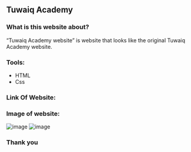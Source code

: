 ## Tuwaiq Academy
### What is this website about?
“Tuwaiq Academy website” is website that looks like the original Tuwaiq Academy website.

### Tools:
- HTML
- Css

### Link Of Website:


### Image of website:
![image](https://github.com/noufjafari/Tuwaiq_Academy/assets/140402511/d3d76ec9-49d6-45bf-a2a1-82d704073aad)
![image](https://github.com/noufjafari/Tuwaiq_Academy/assets/140402511/f40587cb-1fc4-4927-a831-faef32a90fbb)

### Thank you
